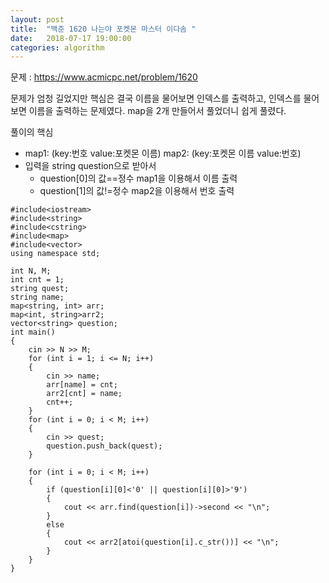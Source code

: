 ```yaml
---
layout: post
title:  "백준 1620 나는야 포켓몬 마스터 이다솜 "
date:   2018-07-17 19:00:00
categories: algorithm
---
```


문제 : <https://www.acmicpc.net/problem/1620>

문제가 엄청 길었지만 핵심은 결국 이름을 물어보면 인덱스를 출력하고, 인덱스를 물어보면 이름을 출력하는 문제였다. 
map을 2개 만들어서 풀었더니 쉽게 풀렸다.

풀이의 핵심 
+ map1: (key:번호 value:포켓몬 이름) map2: (key:포켓몬 이름 value:번호) 
+ 입력을 string question으로 받아서 
    + question[0]의 값==정수 map1을 이용해서 이름 출력
    + question[1]의 값!=정수 map2을 이용해서 번호 출력



~~~
#include<iostream>
#include<string>
#include<cstring>
#include<map>
#include<vector>
using namespace std;

int N, M;
int cnt = 1;
string quest;
string name;
map<string, int> arr;
map<int, string>arr2;
vector<string> question;
int main()
{
	cin >> N >> M;
	for (int i = 1; i <= N; i++)
	{
		cin >> name;
		arr[name] = cnt;
		arr2[cnt] = name;
		cnt++;
	}
	for (int i = 0; i < M; i++)
	{
		cin >> quest;
		question.push_back(quest);
	}

	for (int i = 0; i < M; i++)
	{
		if (question[i][0]<'0' || question[i][0]>'9')
		{
			cout << arr.find(question[i])->second << "\n";
		}
		else
		{
			cout << arr2[atoi(question[i].c_str())] << "\n";
		}
	}
}
~~~
